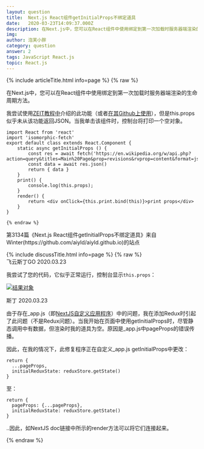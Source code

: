 ```yaml
---
layout: question
title:  Next.js React组件getInitialProps不绑定道具
date:   2020-03-23T14:09:37.000Z
description: 在Next.js中，您可以在React组件中使用绑定到第一次加载时服务器端渲染的生命周期方法。  我尝试使用ZEIT教程中介绍的此功能（或者在其Git...
img: 
author: 泡芙小胖
category: question
answer: 2
tags: JavaScript React.js
topic: React.js
---
```

<div class="article-root">
  <div class="article">
    {% include articleTitle.html info=page %}
    {% raw %}
    <div class="article-content"><p><font style="vertical-align: inherit;"><font style="vertical-align: inherit;">在Next.js中，您可以在React组件中使用绑定到第一次加载时服务器端渲染的生命周期方法。  </font></font></p>

<p><font style="vertical-align: inherit;"><font style="vertical-align: inherit;">我尝试使用</font></font><a href="https://zeit.co/blog/next#data-fetching-is-up-to-the-developer" rel="nofollow noreferrer"><font style="vertical-align: inherit;"><font style="vertical-align: inherit;">ZEIT教程中</font></font></a><font style="vertical-align: inherit;"><font style="vertical-align: inherit;">介绍的此功能</font><font style="vertical-align: inherit;">（或者</font></font><a href="https://github.com/zeit/next.js#component-lifecycle" rel="nofollow noreferrer"><font style="vertical-align: inherit;"><font style="vertical-align: inherit;">在其Github上使用</font></font></a><font style="vertical-align: inherit;"><font style="vertical-align: inherit;">），但是this.props似乎未从该功能返回JSON。</font><font style="vertical-align: inherit;">当我单击该组件时，控制台将打印一个空对象。</font></font></p>

<pre><code>import React from 'react'<font></font>
import 'isomorphic-fetch'<font></font>
export default class extends React.Component {<font></font>
    static async getInitialProps () {<font></font>
        const res = await fetch('https://en.wikipedia.org/w/api.php?action=query&amp;titles=Main%20Page&amp;prop=revisions&amp;rvprop=content&amp;format=json')<font></font>
        const data = await res.json()<font></font>
        return { data }<font></font>
    }<font></font>
    print() {<font></font>
        console.log(this.props);<font></font>
    }<font></font>
    render() {<font></font>
        return &lt;div onClick={this.print.bind(this)}&gt;print props&lt;/div&gt;<font></font>
    }<font></font>
}<font></font>
</code></pre></div>
    {% endraw %}
  </div>
  <p class="winter_mark">第3134篇《Next.js React组件getInitialProps不绑定道具》来自Winter(https://github.com/aiyld/aiyld.github.io)的站点</p>
  <div class="discuss-wrapper">
    {% include discussTitle.html info=page %}
    {% raw %}
    <div class="discuss-item">
        <div class="discuss-parent">
          <div class="discuss-meta">
            <span class="discuss-user">飞云斯丁GO</span>
            <span class="discuss-time">2020.03.23</span>
          </div>
          <div class="discuss-comment"><p><font style="vertical-align: inherit;"><font style="vertical-align: inherit;">我尝试了您的代码，它似乎正常运行，控制台显示</font></font><code>this.props</code><font style="vertical-align: inherit;"><font style="vertical-align: inherit;">：</font></font></p>

<p><a href="https://i.stack.imgur.com/ygMsJ.png" rel="nofollow noreferrer"><img src="https://i.stack.imgur.com/ygMsJ.png" alt="结果对象"></a></p></div>
        </div></div><div class="discuss-item">
        <div class="discuss-parent">
          <div class="discuss-meta">
            <span class="discuss-user">斯丁</span>
            <span class="discuss-time">2020.03.23</span>
          </div>
          <div class="discuss-comment"><p><font style="vertical-align: inherit;"><font style="vertical-align: inherit;">由于存在_app.js（即</font></font><a href="https://nextjs.org/docs#custom-%3Capp%3E" rel="nofollow noreferrer"><font style="vertical-align: inherit;"><font style="vertical-align: inherit;">NextJS自定义应用程序</font></font></a><font style="vertical-align: inherit;"><font style="vertical-align: inherit;">）中的问题，我在添加Redux时引起</font><font style="vertical-align: inherit;">了此问题</font><font style="vertical-align: inherit;">（不是Redux问题）。</font><font style="vertical-align: inherit;">当我开始在页面中使用getInitialProps时，尽管静态调用中有数据，但渲染时我的道具为空。</font><font style="vertical-align: inherit;">原因是_app.js中pageProps的错误传播。</font></font></p>

<p><font style="vertical-align: inherit;"><font style="vertical-align: inherit;">因此，在我的情况下，此修复程序正在自定义_app.js getInitialProps中更改：</font></font></p>

<pre><code>return {<font></font>
  ...pageProps,<font></font>
  initialReduxState: reduxStore.getState()<font></font>
}<font></font>
</code></pre>

<p><font style="vertical-align: inherit;"><font style="vertical-align: inherit;">至： </font></font></p>

<pre><code>return {<font></font>
  pageProps: {...pageProps},<font></font>
  initialReduxState: reduxStore.getState()<font></font>
}<font></font>
</code></pre>

<p><font style="vertical-align: inherit;"><font style="vertical-align: inherit;">..因此，如NextJS doc链接中所示的render方法可以将它们连接起来。</font></font></p></div>
        </div></div>
    {% endraw %}
  </div>
<div>
